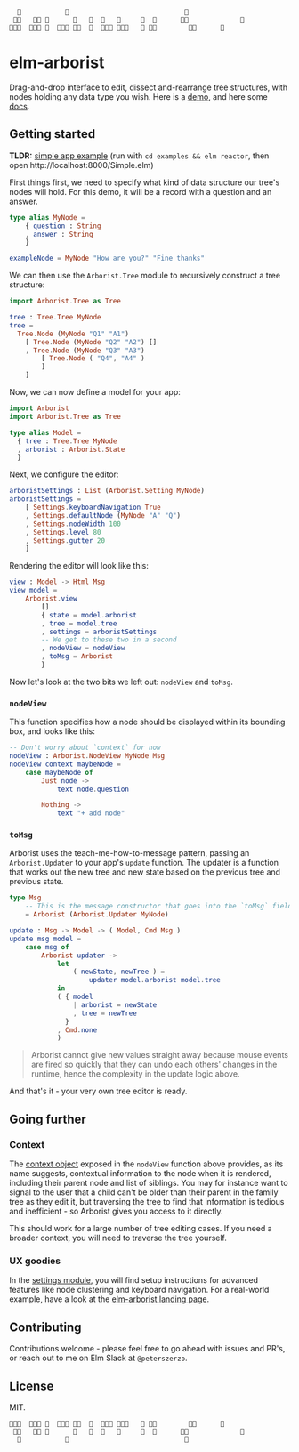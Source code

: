 ```
  🌲           🌲                             🌲          
 🌲🌲   🌲🌲 🌲      🌲   🌲  🌲   🌲     🌲  🌲      🌲🌲             🌲    
🌲🌲🌲  🌲🌲🌲 🌲  🌲🌲🌲 🌲🌲  🌲  🌲🌲🌲 🌲🌲🌲   🌲 🌲🌲        🌲🌲      🌲   
```

# elm-arborist

Drag-and-drop interface to edit, dissect and-rearrange tree structures, with nodes holding any data type you wish. Here is a [demo](https://peterszerzo.github.io/elm-arborist/), and here some [docs](http://package.elm-lang.org/packages/peterszerzo/elm-arborist/latest).

## Getting started

**TLDR:** [simple app example](examples/Simple.elm) (run with `cd examples && elm reactor`, then open http://localhost:8000/Simple.elm)

First things first, we need to specify what kind of data structure our tree's nodes will hold. For this demo, it will be a record with a question and an answer.

```elm
type alias MyNode =
    { question : String
    , answer : String
    }

exampleNode = MyNode "How are you?" "Fine thanks"
```

We can then use the `Arborist.Tree` module to recursively construct a tree structure:

```elm
import Arborist.Tree as Tree

tree : Tree.Tree MyNode
tree =
  Tree.Node (MyNode "Q1" "A1")
    [ Tree.Node (MyNode "Q2" "A2") []
    , Tree.Node (MyNode "Q3" "A3")
        [ Tree.Node ( "Q4", "A4" )
        ]
    ]
```

Now, we can now define a model for your app:

```elm
import Arborist
import Arborist.Tree as Tree

type alias Model =
  { tree : Tree.Tree MyNode
  , arborist : Arborist.State
  }
```

Next, we configure the editor:

```elm
arboristSettings : List (Arborist.Setting MyNode)
arboristSettings =
    [ Settings.keyboardNavigation True
    , Settings.defaultNode (MyNode "A" "Q")
    , Settings.nodeWidth 100
    , Settings.level 80
    , Settings.gutter 20
    ]
```

Rendering the editor will look like this:

```elm
view : Model -> Html Msg
view model =
    Arborist.view
        []
        { state = model.arborist
        , tree = model.tree
        , settings = arboristSettings
        -- We get to these two in a second
        , nodeView = nodeView
        , toMsg = Arborist
        }
```

Now let's look at the two bits we left out: `nodeView` and `toMsg`.

### `nodeView`

This function specifies how a node should be displayed within its bounding box, and looks like this:

```elm
-- Don't worry about `context` for now
nodeView : Arborist.NodeView MyNode Msg
nodeView context maybeNode =
    case maybeNode of
        Just node ->
            text node.question

        Nothing ->
            text "+ add node"
```

### `toMsg`

Arborist uses the teach-me-how-to-message pattern, passing an `Arborist.Updater` to your app's `update` function. The updater is a function that works out the new tree and new state based on the previous tree and previous state.

```elm
type Msg
    -- This is the message constructor that goes into the `toMsg` field above
    = Arborist (Arborist.Updater MyNode)

update : Msg -> Model -> ( Model, Cmd Msg )
update msg model =
    case msg of
        Arborist updater ->
            let
                ( newState, newTree ) =
                    updater model.arborist model.tree
            in
            ( { model
                | arborist = newState
                , tree = newTree
              }
            , Cmd.none
            )
```

> Arborist cannot give new values straight away because mouse events are fired so quickly that they can undo each others' changes in the runtime, hence the complexity in the update logic above.

And that's it - your very own tree editor is ready.

## Going further

### Context

The [context object](https://package.elm-lang.org/packages/peterszerzo/elm-arborist/latest/Arborist#Context) exposed in the `nodeView` function above provides, as its name suggests, contextual information to the node when it is rendered, including their parent node and list of siblings. You may for instance want to signal to the user that a child can't be older than their parent in the family tree as they edit it, but traversing the tree to find that information is tedious and inefficient - so Arborist gives you access to it directly.

This should work for a large number of tree editing cases. If you need a broader context, you will need to traverse the tree yourself.

### UX goodies

In the [settings module](https://package.elm-lang.org/packages/peterszerzo/elm-arborist/latest/Arborist-Settings), you will find setup instructions for advanced features like node clustering and keyboard navigation. For a real-world example, have a look at the [elm-arborist landing page](landing/src/Landing.elm).

## Contributing

Contributions welcome - please feel free to go ahead with issues and PR's, or reach out to me on Elm Slack at `@peterszerzo`.

## License

MIT.


```
🌲🌲🌲  🌲🌲🌲 🌲  🌲🌲🌲 🌲🌲  🌲  🌲🌲🌲 🌲🌲🌲   🌲 🌲🌲        🌲🌲      🌲   
 🌲🌲   🌲🌲 🌲      🌲   🌲  🌲   🌲     🌲  🌲      🌲🌲             🌲    
  🌲           🌲                             🌲          
```

